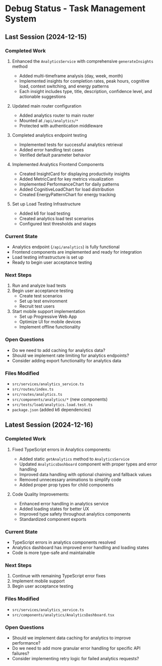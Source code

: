 # Debug Status - Task Management System

## Last Session (2024-12-15)

### Completed Work
1. Enhanced the `AnalyticsService` with comprehensive `generateInsights` method
   - Added multi-timeframe analysis (day, week, month)
   - Implemented insights for completion rates, peak hours, cognitive load, context switching, and energy patterns
   - Each insight includes type, title, description, confidence level, and actionable suggestions

2. Updated main router configuration
   - Added analytics router to main router
   - Mounted at `/api/analytics/*`
   - Protected with authentication middleware

3. Completed analytics endpoint testing
   - Implemented tests for successful analytics retrieval
   - Added error handling test cases
   - Verified default parameter behavior

4. Implemented Analytics Frontend Components
   - Created InsightCard for displaying productivity insights
   - Added MetricCard for key metrics visualization
   - Implemented PerformanceChart for daily patterns
   - Added CognitiveLoadChart for load distribution
   - Created EnergyPatternChart for energy tracking

5. Set up Load Testing Infrastructure
   - Added k6 for load testing
   - Created analytics load test scenarios
   - Configured test thresholds and stages

### Current State
- Analytics endpoint (`/api/analytics`) is fully functional
- Frontend components are implemented and ready for integration
- Load testing infrastructure is set up
- Ready to begin user acceptance testing

### Next Steps
1. Run and analyze load tests
2. Begin user acceptance testing
   - Create test scenarios
   - Set up test environment
   - Recruit test users
3. Start mobile support implementation
   - Set up Progressive Web App
   - Optimize UI for mobile devices
   - Implement offline functionality

### Open Questions
- Do we need to add caching for analytics data?
- Should we implement rate limiting for analytics endpoints?
- Consider adding export functionality for analytics data

### Files Modified
- `src/services/analytics_service.ts`
- `src/routes/index.ts`
- `src/routes/analytics.ts`
- `src/components/analytics/*` (new components)
- `src/tests/load/analytics.load.test.ts`
- `package.json` (added k6 dependencies)

## Latest Session (2024-12-16)

### Completed Work
1. Fixed TypeScript errors in Analytics components:
   - Added static `getAnalytics` method to `AnalyticsService`
   - Updated `AnalyticsDashboard` component with proper types and error handling
   - Improved data handling with optional chaining and fallback values
   - Removed unnecessary animations to simplify code
   - Added proper prop types for child components

2. Code Quality Improvements:
   - Enhanced error handling in analytics service
   - Added loading states for better UX
   - Improved type safety throughout analytics components
   - Standardized component exports

### Current State
- TypeScript errors in analytics components resolved
- Analytics dashboard has improved error handling and loading states
- Code is more type-safe and maintainable

### Next Steps
1. Continue with remaining TypeScript error fixes
2. Implement mobile support
3. Begin user acceptance testing

### Files Modified
- `src/services/analytics_service.ts`
- `src/components/analytics/AnalyticsDashboard.tsx`

### Open Questions
- Should we implement data caching for analytics to improve performance?
- Do we need to add more granular error handling for specific API failures?
- Consider implementing retry logic for failed analytics requests?
